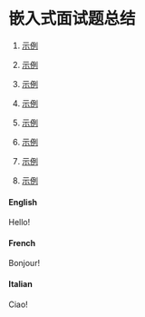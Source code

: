 # 嵌入式面试题总结

1. [示例](/Embedded/interview/interview0.md)

2. [示例](/Embedded/interview/interview1.md)

3. [示例](/Embedded/interview/interview2.md)

4. [示例](/Embedded/interview/interview3.md)

5. [示例](/Embedded/interview/interview4.md)

6. [示例](/Embedded/interview/interview5.md)

7. [示例](/Embedded/interview/interview6.md)

8. [示例](/Embedded/interview/interview7.md)

<!-- tabs:start -->

#### **English**

Hello!

#### **French**

Bonjour!

#### **Italian**

Ciao!

<!-- tabs:end -->
